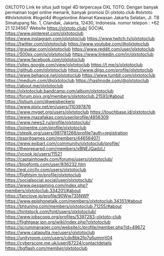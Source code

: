 OXLTOTO Link ke situs judi togel 4D terpercaya OXL TOTO. Dengan banyak permainan togel online menarik, banyak promosi Di olxtoto.club
#olxtoto ##olxtotolink #togel4d #togelonline
Alamat Kawasan Jakarta Selatan, Jl. TB Simatupang No. 1, Cilandak, Jakarta, 12430, Indonesia.
nomor telepon :  +62 21 1234567
Website https://olxtoto.club/
SOCIAL 
https://www.pinterest.com/olxtotoclub
https://www.instagram.com/olxtotoclub
https://www.twitch.tv/olxtotoclub
https://twitter.com/olxtotoclub
https://www.youtube.com/@olxtotoclub
https://gravatar.com/olxtotoclub
https://www.reddit.com/user/olxtotoclub
https://500px.com/p/olxtotoclub
https://www.linkedin.com/in/olxtotoclub
https://www.facebook.com/olxtotoclub
https://sites.google.com/view/olxtotoclub
https://t.me/s/olxtotoclub
https://github.com/olxtotoclub
https://www.diigo.com/profile/olxtotoclub
https://www.behance.net/olxtotoclub
https://www.tumblr.com/olxtotoclub
https://medium.com/@olxtotoclub
https://hashnode.com/@olxtotoclub
https://about.me/olxtotoclub
https://olxtotoclub.bandcamp.com/album/olxtotoclub
https://forum.pivx.org/members/olxtotoclub.21593/#about
https://listium.com/@weisbeckerp
https://www.pixiv.net/en/users/110397876
https://www.myget.org/users/olxtotoclub
https://touchbase.id/olxtotoclub
https://www.mazafakas.com/user/profile/4856309
https://www.news2.ru/profile/olxtotoclub/
https://joinentre.com/profile/olxtotoclub
https://stepik.org/users/981781266/profile?auth=registration
https://espritgames.com/members/44656407/
https://www.exibart.com/community/olxtotoclub/profile/
https://theprepared.com/members/xBNEJQadzL/
https://vcook.jp/users/11521
https://captainhowdy.com/forums/users/olxtotoclub/
https://blogfonts.com/user/836232.htm
https://egl.circlly.com/users/olxtotoclub
https://flightsim.to/profile/olxtotoclub
https://socialsocial.social/user/olxtotoclub/
https://www.pesgaming.com/index.php?members/olxtotoclub.334201/#about
https://fanclove.jp/profile/90Ww735NWP
https://www.epiphonetalk.com/members/olxtotoclub.34351/#about
https://bhtuning.com/members/olxtotoclub.71255/#about
https://hintstock.com/hint/users/olxtotoclub/
https://www.jobscoop.org/profiles/5397283-olxtoto-club
https://flightgear.jpn.org/wiki/index.php?olxtotoclub
https://scrummanager.com/website/c/profile/member.php?id=49672
https://www.catapulta.me/users/olxtotoclub
https://unityroom.com/users/cdx8bk2fp7s6umnrjt04
https://cyberscore.me.uk/user/67224/contactdetails
https://bgflash.com/member/olxtotoclub


